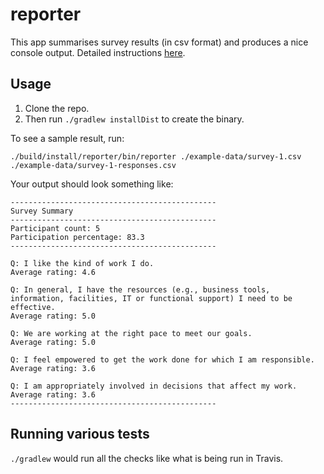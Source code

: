 # reporter

This app summarises survey results (in csv format) and produces a nice console output. Detailed instructions [here](./INSTRUCTIONS.md).

## Usage

1. Clone the repo.
2. Then run `./gradlew installDist` to create the binary.

To see a sample result, run:
```
./build/install/reporter/bin/reporter ./example-data/survey-1.csv ./example-data/survey-1-responses.csv
```

Your output should look something like:

```
----------------------------------------------
Survey Summary
----------------------------------------------
Participant count: 5
Participation percentage: 83.3
----------------------------------------------

Q: I like the kind of work I do.
Average rating: 4.6

Q: In general, I have the resources (e.g., business tools, information, facilities, IT or functional support) I need to be effective.
Average rating: 5.0

Q: We are working at the right pace to meet our goals.
Average rating: 5.0

Q: I feel empowered to get the work done for which I am responsible.
Average rating: 3.6

Q: I am appropriately involved in decisions that affect my work.
Average rating: 3.6
----------------------------------------------
```

## Running various tests

`./gradlew` would run all the checks like what is being run in Travis.